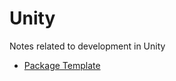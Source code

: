 # Unity

Notes related to development in Unity

- [Package Template](https://github.com/CaptnJohn/unity-package-template)
